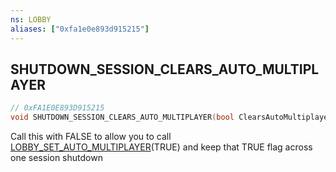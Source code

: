 ```yaml
---
ns: LOBBY
aliases: ["0xfa1e0e893d915215"]
---
```

## SHUTDOWN_SESSION_CLEARS_AUTO_MULTIPLAYER

```c
// 0xFA1E0E893D915215
void SHUTDOWN_SESSION_CLEARS_AUTO_MULTIPLAYER(bool ClearsAutoMultiplayer);
```

Call this with FALSE to allow you to call [LOBBY_SET_AUTO_MULTIPLAYER](#_0xB0C56BD3D808D863)(TRUE) and keep that TRUE flag across one session shutdown

